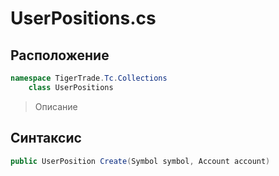 
# UserPositions.cs
## Расположение
```csharp
namespace TigerTrade.Tc.Collections  
    class UserPositions
```

> Описание

## Синтаксис
```csharp
public UserPosition Create(Symbol symbol, Account account)
```

